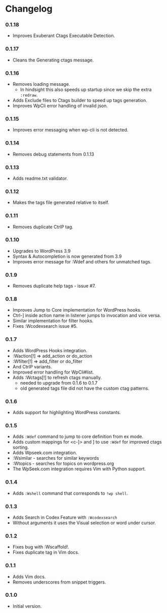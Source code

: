 # Changelog

### 0.1.18

* Improves Exuberant Ctags Executable Detection.

### 0.1.17

* Cleans the Generating ctags message.

### 0.1.16

* Removes loading message.
  * In hindsight this also speeds up startup since we skip
    the extra `:redraw`.
* Adds Exclude files to Ctags builder to speed up tags generation.
* Improves WpCli error handling of invalid json.

### 0.1.15

* Improves error messaging when wp-cli is not detected.

### 0.1.14

* Removes debug statements from 0.1.13

### 0.1.13

* Adds readme.txt validator.

### 0.1.12

* Makes the tags file generated relative to itself.

### 0.1.11

* Removes duplicate CtrlP tag.

### 0.1.10

* Upgrades to WordPress 3.9
* Syntax & Autocompletion is now generated from 3.9
* Improves error message for :Wdef and others for unmatched tags.

### 0.1.9

* Removes duplicate help tags - issue #7.

### 0.1.8

* Improves Jump to Core implementation for WordPress hooks.
* Ctrl-] inside action name in listener jumps to invocation and vice
  versa.
* Similar implementation for filter hooks.
* Fixes :Wcodexsearch issue #5.

### 0.1.7

* Adds WordPress Hooks integration.
* :Waction[!] => add_action or do_action
* :Wfilter[!] => add_filter or do_filter
* And CtrlP variants.
* Improved error handling for WpCli#list.
* Adds :Wctags[!] to refresh ctags manually.
  * needed to upgrade from 0.1.6 to 0.1.7
  * old generated tags file did not have the custom ctag patterns.

### 0.1.6

* Adds support for highlighting WordPress constants.

### 0.1.5

* Adds `:Wdef` command to jump to core definition from ex mode.
* Adds custom mappings for <c-]> and <c-w>] to use `:Wdef` for improved
  ctags sorting.
* Adds Wpseek.com integration.
* :Wsimilar - searches for similar keywords
* :Wtopics - searches for topics on wordpress.org
* The WpSeek.com integration requires Vim with Python support.

### 0.1.4

* Adds `:Wshell` command that corresponds to `!wp shell`.

### 0.1.3

* Adds Search in Codex Feature with `:Wcodexsearch`
* Without arguments it uses the Visual selection or word under cursor.

### 0.1.2

* Fixes bug with :Wscaffold!.
* Fixes duplicate tag in Vim docs.

### 0.1.1

* Adds Vim docs.
* Removes underscores from snippet triggers.

### 0.1.0

* Initial version.
